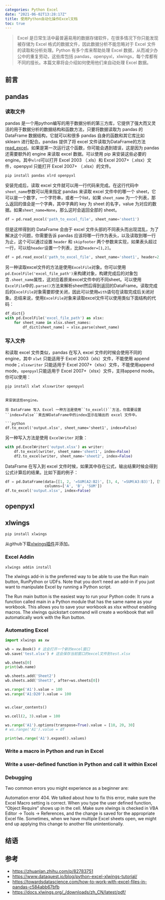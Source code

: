 ```yaml
---
categories: Python Excel
date: "2021-06-02T13:28:17Z"
title: 使用Python自动化操作Excel文档
toc: true
---
```


> Excel 是日常生活中最普遍易用的数据存储软件，在很多情况下你只能发现被存储为 Excel 格式的数据文件，因此数据分析不能忽略对于 Excel 文件的读取和分析处理。Python 有多个库来帮助处理 Excel 数据，从而减少办公中的重复劳动，这些库包括 pandas，openpyxl，xlwings，每个库都有不同的擅长。本篇文章将会介绍如何使用他们来自动处理 Excel 数据。

## 前言

## pandas

### 读取文件

pandas 是一个用python编写的用于数据分析的第三方库，它提供了强大而又灵活的用于数据分析的数据结构和函数方法，只要将数据读取为 pandas 的 DataFrame 数据结构，它就可以和很多 pandas 自身的函数和其它库比如 sklearn 进行配合。pandas 提供了将 excel 文件读取为DataFrame的方法[read_excel](https://pandas.pydata.org/pandas-docs/stable/reference/api/pandas.read_excel.html)。如果是第一次运行这个函数，你可能会遇到错误，这是因为 pandas 还需要额外的 engine 来读取 excel 数据。可以使用 pip 来安装这些必要的 engine。其中``xlrd``可以打开 Excel 2003 （.xls）和 Excel 2007+（.xlsx）文件，openpyxl 只能打开 Excel 2007+ （.xlsx）的文件。

```
pip install pandas xlrd openpyxl
```

安装完成后，读取 excel 文件就可以用一行代码来完成。在这行代码中``sheet_name``参数可以用来指定 pandas 来读取 excel 文件中的哪一个 sheet，它可以是一个数字，一个字符串，或者一个list，如果 ``sheet_name`` 为一个列表，那么返回的值会是一个字典，其中字典的 key 为 sheet 的名字，value 为对应的数据。如果``sheet_name=None``，那么这时会返回全部的 sheet。

```python
df = pd.read_excel('path_to_excel_file', sheet_name='sheet1')
```

但是这样得到的 DataFrame 会由于 excel 文件头部的不同表头而出现混乱，为了解决这个问题，你需要告诉 pandas 应该将哪一行作为表头，以及读取到哪一行为止，这个可以通过设置 ``header`` 和 ``skipfooter`` 两个参数来实现，如果表头超过一行，可以给``header``设置一个列表，比如``header=[1,2]``。

```python
df = pd.read_excel('path_to_excel_file', sheet_name='sheet1', header=2, skipfooter=3)
```

另一种读取excel文件的方法是使用``ExcelFile``对象。你可以使用``pd.ExcelFile('excel_file_path')``来构建对象，构建完成后的对象包含``.sheet_name``属性，这对应着原来excel文件中的不同sheet。可以使用``ExcelFile``中的``.parse()``方法来解析sheet然后得到返回的DataFrame。读取完成后的``ExcelFile``对象需要即使关闭，因此可以使用``with``语句在读取完成后关闭对象。总结来说，使用``ExcelFile``对象来读取excel文件可以使用类似下面结构的代码：

```python
df_dict{}
with pd.ExcelFile('excel_file_path') as xlsx:
    for sheet_name in xlsx.sheet_names:
        df_dict[sheet_name] = xlsx.parse(sheet_name)
```

### 写入文件

和读取 excel 文件类似，pandas 在写入 excel 文件的时候会使用不同的 engine，其中 ``xlwt`` 只能适用于 Excel 2003（xls）文件，不能使用 append mode；``xlsxwriter`` 只能适用于 Excel 2007+（xlsx）文件，不能使用append mode，``openpyxl``只能适用于 Excel 2007+（xlsx）文件，支持append mode。你可以使用：

```
pip install xlwt xlsxwriter openpyxl
``

来安装这些engine。

将 DataFrame 写入 Excel 一种方法是使用``to_excel()``方法，你需要设置``index=False``来去掉DataFrame中的index显示在输出的 excel 文件中。

```python
df.to_excel('output.xlsx', sheet_name='sheet1', index=False)
```

另一种写入方法是使用 ``ExcelWriter`` 对象：

```python
with pd.ExcelWriter('output.xlsx') as writer:
    df.to_excel(writer, sheet_name='sheet1', index=False)
    df2.to_excel(writer, sheet_name='sheet2', index=False)
```

DataFrame 在写入到 excel 文件时候，如果其中存在公式，输出结果时候会得到公式计算后的结果。比如下面的例子：

```python
df = pd.DataFrame(data=[[1, 2, '=SUM(A2:B2)', [3, 4, '=SUM(A3:B3)'], [5, 6], '=SUM(A4:B4)']],
                  columns=['A', 'B', 'SUM'])
df.to_excel('output.xlsx', index=False)
```

## openpyxl

## xlwings

```
pip install xlwings
```

从github下载[xlwings插件](https://github.com/xlwings/xlwings/releases)并添加。

### Excel Addin

```
xlwings addin install
```

The xlwings add-in is the preferred way to be able to use the Run main button, RunPython or UDFs. Note that you don’t need an add-in if you just want to manipulate Excel by running a Python script.

The Run main button is the easiest way to run your Python code: It runs a function called main in a Python module that has the same name as your workbook. This allows you to save your workbook as xlsx without enabling macros. The xlwings quickstart command will create a workbook that will automatically work with the Run button.

### Automating Excel

```python
import xlwings as xw

wb = xw.Book() # 这会打开一个新的excel窗口
wb.save('test.xlsx') # 这会保存当前窗口的excel文件到test.xlsx
```

```python
wb.sheets[0]
print(wb.name)

wb.sheets.add('Sheet2')
wb.sheets.add('Sheet3', after=ws.sheets[0])
```

```python
ws.range('A1').value = 100
ws.range('A1:D20').value = 100


ws.clear_contents()

ws.cell(2, 3).value = 100
```

```python
ws.range('A1').options(transpose=True).value = [10, 20, 30]
# ws.range('A1').value = df

print(ws.range('A1').expand().values)
```

### Write a macro in Python and run in Excel

### Write a user-defined function in Python and call it within Excel

### Debugging

Two common errors you might experience as a beginner are:

Automation error 404. We talked about how to fix this error, make sure the Excel Macro setting is correct.
When you type the user defined function, “Object Require” shows up in the cell. Make sure xlwings is checked in VBA Editor -> Tools -> References, and the change is saved for the appropriate Excel file. Sometimes, when we have multiple Excel sheets open, we might end up applying this change to another file unintentionally.

## 结语

## 参考

* <https://zhuanlan.zhihu.com/p/82783751>
* <https://www.dataquest.io/blog/python-excel-xlwings-tutorial/>
* <https://towardsdatascience.com/how-to-work-with-excel-files-in-pandas-c584abb67bfb>
* <https://docs.xlwings.org/_/downloads/zh_CN/latest/pdf/>
